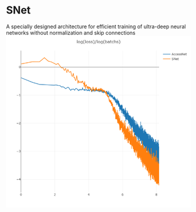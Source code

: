 # SNet
A specially designed architecture for efficient training of ultra-deep neural networks without normalization and skip connections
![image](./newplot.png)
